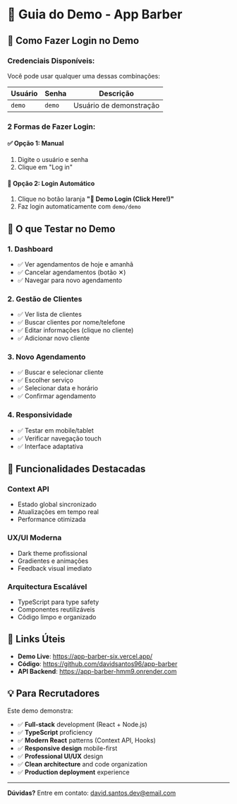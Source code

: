 # 🎯 Guia do Demo - App Barber

## 🔐 Como Fazer Login no Demo

### **Credenciais Disponíveis:**

Você pode usar qualquer uma dessas combinações:

| Usuário | Senha | Descrição |
|---------|-------|-----------|
| `demo` | `demo` | Usuário de demonstração |

### **2 Formas de Fazer Login:**

#### ✅ **Opção 1: Manual**
1. Digite o usuário e senha
2. Clique em "Log in"

#### 🚀 **Opção 2: Login Automático** 
1. Clique no botão laranja **"🎯 Demo Login (Click Here!)"**
2. Faz login automaticamente com `demo/demo`

## 📱 O que Testar no Demo

### **1. Dashboard**
- ✅ Ver agendamentos de hoje e amanhã
- ✅ Cancelar agendamentos (botão ✕)
- ✅ Navegar para novo agendamento

### **2. Gestão de Clientes**
- ✅ Ver lista de clientes
- ✅ Buscar clientes por nome/telefone
- ✅ Editar informações (clique no cliente)
- ✅ Adicionar novo cliente

### **3. Novo Agendamento**
- ✅ Buscar e selecionar cliente
- ✅ Escolher serviço
- ✅ Selecionar data e horário
- ✅ Confirmar agendamento

### **4. Responsividade**
- ✅ Testar em mobile/tablet
- ✅ Verificar navegação touch
- ✅ Interface adaptativa

## 🎨 Funcionalidades Destacadas

### **Context API**
- Estado global sincronizado
- Atualizações em tempo real
- Performance otimizada

### **UX/UI Moderna**
- Dark theme profissional
- Gradientes e animações
- Feedback visual imediato

### **Arquitectura Escalável**
- TypeScript para type safety
- Componentes reutilizáveis
- Código limpo e organizado

## 🔗 Links Úteis

- **Demo Live**: https://app-barber-six.vercel.app/
- **Código**: https://github.com/davidsantos96/app-barber
- **API Backend**: https://app-barber-hmm9.onrender.com

## 💡 Para Recrutadores

Este demo demonstra:
- ✅ **Full-stack** development (React + Node.js)
- ✅ **TypeScript** proficiency
- ✅ **Modern React** patterns (Context API, Hooks)
- ✅ **Responsive design** mobile-first
- ✅ **Professional UI/UX** design
- ✅ **Clean architecture** and code organization
- ✅ **Production deployment** experience

---

**Dúvidas?** Entre em contato: david.santos.dev@email.com
